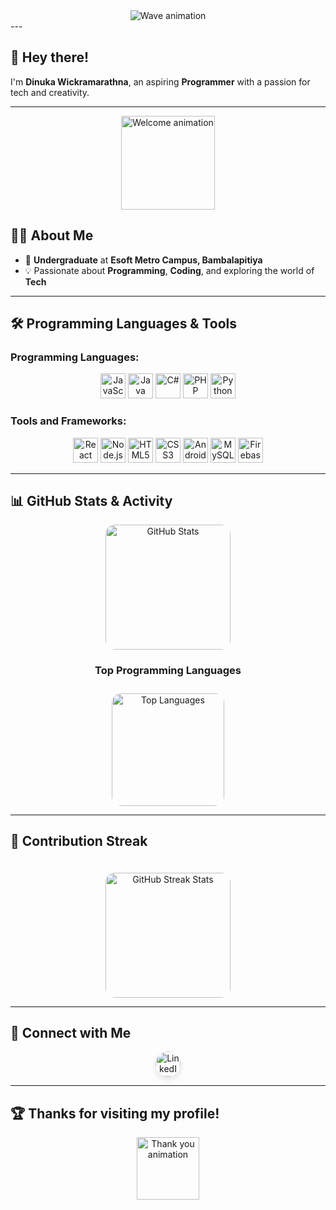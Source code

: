 <div align="center">
  <img src="https://capsule-render.vercel.app/api?type=waving&color=gradient&height=250&section=header&text=Welcome%20to%20My%20Profile!&fontSize=60&fontAlign=50&fontAlignY=50&fontColor=auto&animation=fadeIn&desc=Dinuka%20Wickramarathna%20%7C%20Aspiring%20Programmer&descAlign=50&descAlignY=70" alt="Wave animation" />
</div>
---

## 👋 Hey there!

I'm **Dinuka Wickramarathna**, an aspiring **Programmer** with a passion for tech and creativity.

---

<div align="center">
  <img height="150" src="https://media.giphy.com/media/UpaxNpS4EI7fkBIGag/giphy.gif" alt="Welcome animation" />
</div>

## 👨‍💻 About Me

- 🏫 **Undergraduate** at **Esoft Metro Campus, Bambalapitiya**  
- 💡 Passionate about **Programming**, **Coding**, and exploring the world of **Tech**  

---

## 🛠 Programming Languages & Tools

### Programming Languages:
<div align="center">
  <img src="https://cdn.jsdelivr.net/gh/devicons/devicon/icons/javascript/javascript-plain.svg" height="40" alt="JavaScript" />
  <img src="https://cdn.jsdelivr.net/gh/devicons/devicon/icons/java/java-original-wordmark.svg" height="40" alt="Java" />
  <img src="https://cdn.jsdelivr.net/gh/devicons/devicon/icons/csharp/csharp-original.svg" height="40" alt="C#" />
  <img src="https://cdn.jsdelivr.net/gh/devicons/devicon/icons/php/php-original.svg" height="40" alt="PHP" />
  <img src="https://cdn.jsdelivr.net/gh/devicons/devicon/icons/python/python-original.svg" height="40" alt="Python" />
</div>

### Tools and Frameworks:
<div align="center">
  <img src="https://cdn.jsdelivr.net/gh/devicons/devicon/icons/react/react-original-wordmark.svg" height="40" alt="React" />
  <img src="https://cdn.jsdelivr.net/gh/devicons/devicon/icons/nodejs/nodejs-original-wordmark.svg" height="40" alt="Node.js" />
  <img src="https://cdn.jsdelivr.net/gh/devicons/devicon/icons/html5/html5-plain-wordmark.svg" height="40" alt="HTML5" />
  <img src="https://cdn.simpleicons.org/css3/1572B6" height="40" alt="CSS3" />
  <img src="https://cdn.jsdelivr.net/gh/devicons/devicon/icons/androidstudio/androidstudio-original.svg" height="40" alt="Android Studio" />
  <img src="https://cdn.jsdelivr.net/gh/devicons/devicon/icons/mysql/mysql-original.svg" height="40" alt="MySQL" />
  <img src="https://cdn.jsdelivr.net/gh/devicons/devicon/icons/firebase/firebase-plain-wordmark.svg" height="40" alt="Firebase" />
</div>

---

## 📊 GitHub Stats & Activity

<div align="center">
  <!-- GitHub Stats -->
  <img 
    src="https://github-readme-stats.vercel.app/api?username=Dinukaawsh&theme=radical&show_icons=true&include_all_commits=true&count_private=true&border_radius=15&hide_border=true" 
    alt="GitHub Stats" 
    height="200" 
    style="border-radius: 15px;" 
  />
</div>
<div align="center">
  <!-- Title for Top Languages -->
  <h3>Top Programming Languages</h3>

  <!-- Top Languages -->
  <img 
    src="https://github-readme-stats.vercel.app/api/top-langs?username=Dinukaawsh&theme=radical&layout=compact&langs_count=6&hide_border=true&border_radius=15" 
    alt="Top Languages" 
    height="180" 
    style="border-radius: 15px; margin-top: 10px;" 
  />
</div>



---

## 🌟 Contribution Streak

<div align="center">
  <img 
    src="https://streak-stats.demolab.com?user=Dinukaawsh&theme=radical&hide_border=true&fire=FF4081&sideLabels=FFA500" 
    alt="GitHub Streak Stats" 
    height="200" 
    style="border-radius: 15px; margin-top: 20px;" 
  />
</div>

---

## 🔗 Connect with Me

<div align="center">
  <a href="https://www.linkedin.com/in/dinuka-ashan-88468b214/" target="_blank">
    <!-- LinkedIn Button with Hover Effect -->
    <img 
      src="https://img.shields.io/static/v1?message=LinkedIn&logo=linkedin&label=&color=0077B5&logoColor=white&labelColor=&style=for-the-badge" 
      height="40" 
      alt="LinkedIn" 
      style="border-radius: 30px; transition: transform 0.3s ease, box-shadow 0.3s ease; box-shadow: 0 5px 10px rgba(0, 0, 0, 0.1);" 
    />
  </a>
</div>

<style>
  /* Hover Effect */
  div a:hover img {
    transform: scale(1.05); /* Slight scale up */
    box-shadow: 0 8px 16px rgba(0, 0, 0, 0.2); /* Stronger shadow */
  }
</style>

---

## 🏆 Thanks for visiting my profile!

<div align="center">
  <img src="https://media.giphy.com/media/dxn6fRlTIShoeBr69N/giphy.gif" height="100" alt="Thank you animation" />
</div>
